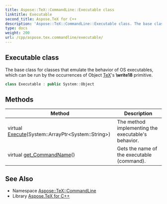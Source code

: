 ```yaml
---
title: Aspose::TeX::CommandLine::Executable class
linktitle: Executable
second_title: Aspose.TeX for C++
description: 'Aspose::TeX::CommandLine::Executable class. The base class for classes that emulate the behavior of OS executables, which can be run by the occurrences of Object TeX''s \write18 primitive in C++.'
type: docs
weight: 200
url: /cpp/aspose.tex.commandline/executable/
---
```

## Executable class


The base class for classes that emulate the behavior of OS executables, which can be run by the occurrences of Object [TeX](../../aspose.tex/)'s **\write18** primitive.

```cpp
class Executable : public System::Object
```

## Methods

| Method | Description |
| --- | --- |
| virtual [Execute](./execute/)(System::ArrayPtr\<System::String\>) | The method implementing the executable's behavior. |
| virtual [get_CommandName](./get_commandname/)() | Gets the name of the executable (command). |
## See Also

* Namespace [Aspose::TeX::CommandLine](../)
* Library [Aspose.TeX for C++](../../)
